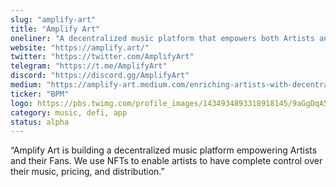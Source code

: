```yaml
---
slug: "amplify-art"
title: "Amplify Art"
oneliner: "A decentralized music platform that empowers both Artists and their Fans."
website: "https://amplify.art/"
twitter: "https://twitter.com/AmplifyArt"
telegram: "https://t.me/AmplifyArt"
discord: "https://discord.gg/AmplifyArt"
medium: "https://amplify-art.medium.com/enriching-artists-with-decentralized-music-da7d876ae247"
ticker: "BPM"
logo: https://pbs.twimg.com/profile_images/1434934893318918145/9aGgDqA5_400x400.jpg
category: music, defi, app
status: alpha
---
```


“Amplify Art is building a decentralized music platform empowering Artists and their Fans. We use NFTs to enable artists to have complete control over their music, pricing, and distribution.”
